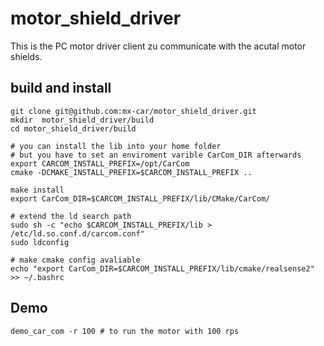 # motor_shield_driver
This is the PC motor driver client zu communicate with the acutal motor shields.

## build and install

```
git clone git@github.com:mx-car/motor_shield_driver.git
mkdir  motor_shield_driver/build
cd motor_shield_driver/build

# you can install the lib into your home folder 
# but you have to set an enviroment varible CarCom_DIR afterwards
export CARCOM_INSTALL_PREFIX=/opt/CarCom
cmake -DCMAKE_INSTALL_PREFIX=$CARCOM_INSTALL_PREFIX ..

make install 
export CarCom_DIR=$CARCOM_INSTALL_PREFIX/lib/CMake/CarCom/  

# extend the ld search path
sudo sh -c "echo $CARCOM_INSTALL_PREFIX/lib > /etc/ld.so.conf.d/carcom.conf"
sudo ldconfig

# make cmake config avaliable
echo "export CarCom_DIR=$CARCOM_INSTALL_PREFIX/lib/cmake/realsense2" >> ~/.bashrc
```

## Demo
```
demo_car_com -r 100 # to run the motor with 100 rps
```
